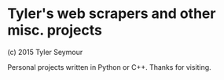 Tyler's web scrapers and other misc. projects
=================
(c) 2015 Tyler Seymour

Personal projects written in Python or C++. Thanks for visiting. 
